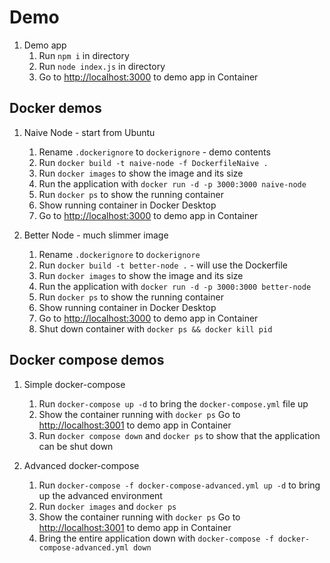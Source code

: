 # Demo

1. Demo app
    1. Run `npm i` in directory
    1. Run `node index.js` in directory
    1. Go to <http://localhost:3000> to demo app in Container

## Docker demos

1. Naive Node - start from Ubuntu
    1. Rename `.dockerignore` to `dockerignore` - demo contents
    1. Run `docker build -t naive-node -f DockerfileNaive .`
    1. Run `docker images` to show the image and its size
    1. Run the application with `docker run -d -p 3000:3000 naive-node`
    1. Run `docker ps` to show the running container
    1. Show running container in Docker Desktop
    1. Go to <http://localhost:3000> to demo app in Container

1. Better Node - much slimmer image
    1. Rename `.dockerignore` to `dockerignore`
    1. Run `docker build -t better-node .` - will use the Dockerfile
    1. Run `docker images` to show the image and its size
    1. Run the application with `docker run -d -p 3000:3000 better-node`
    1. Run `docker ps` to show the running container
    1. Show running container in Docker Desktop
    1. Go to <http://localhost:3000> to demo app in Container
    1. Shut down container with `docker ps && docker kill pid`

## Docker compose demos

1. Simple docker-compose
    1. Run `docker-compose up -d` to bring the `docker-compose.yml` file up
    1. Show the container running with `docker ps`
    Go to <http://localhost:3001> to demo app in Container
    1. Run `docker compose down` and `docker ps` to show that the application can be shut down

1. Advanced docker-compose
    1. Run `docker-compose -f docker-compose-advanced.yml up -d` to bring up the advanced environment
    1. Run `docker images` and `docker ps`
    1. Show the container running with `docker ps`
    Go to <http://localhost:3001> to demo app in Container
    1. Bring the entire application down with `docker-compose -f docker-compose-advanced.yml down`
